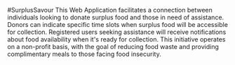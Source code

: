 #SurplusSavour
This Web Application facilitates a connection between individuals looking to donate surplus food and those in need of assistance. Donors can indicate specific time slots when surplus food will be accessible for collection. Registered users seeking assistance will receive notifications about food availability when it's ready for collection. This initiative operates on a non-profit basis, with the goal of reducing food waste and providing complimentary meals to those facing food insecurity.
